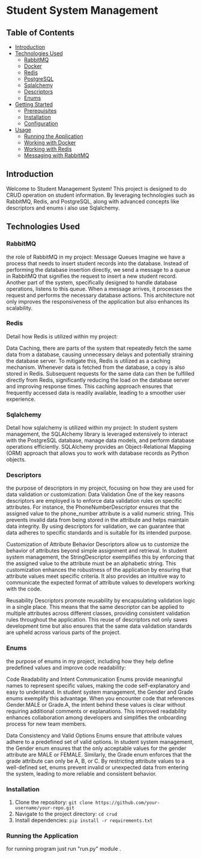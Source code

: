 # Student System Management

## Table of Contents

- [Introduction](#introduction)
- [Technologies Used](#technologies-used)
  - [RabbitMQ](#rabbitmq)
  - [Docker](#docker)
  - [Redis](#redis)
  - [PostgreSQL](#postgresql)
  - [Sqlalchemy](#sqlalchemy)
  - [Descriptors](#descriptors)
  - [Enums](#enums)
- [Getting Started](#getting-started)
  - [Prerequisites](#prerequisites)
  - [Installation](#installation)
  - [Configuration](#configuration)
- [Usage](#usage)
  - [Running the Application](#running-the-application)
  - [Working with Docker](#working-with-postgresql)
  - [Working with Redis](#working-with-redis)
  - [Messaging with RabbitMQ](#messaging-with-rabbitmq)

## Introduction

Welcome to Student Management System! This project is designed to do CRUD operation on student information. By leveraging technologies such as RabbitMQ, Redis, and PostgreSQL, along with advanced concepts like descriptors and enums i also use Sqlalchemy.

## Technologies Used

### RabbitMQ

the role of RabbitMQ in my project:
Message Queues
Imagine we have a process that needs to insert student records into the database. Instead of performing the database insertion directly, we send a message to a queue in RabbitMQ that signifies the request to insert a new student record. Another part of the system, specifically designed to handle database operations, listens to this queue. When a message arrives, it processes the request and performs the necessary database actions. This architecture not only improves the responsiveness of the application but also enhances its scalability.

### Redis

Detail how Redis is utilized within my project:

Data Caching, there are parts of the system that repeatedly fetch the same data from a database, causing unnecessary delays and potentially straining the database server. To mitigate this, Redis is utilized as a caching mechanism. Whenever data is fetched from the database, a copy is also stored in Redis. Subsequent requests for the same data can then be fulfilled directly from Redis, significantly reducing the load on the database server and improving response times. This caching approach ensures that frequently accessed data is readily available, leading to a smoother user experience.

### Sqlalchemy

Detail how sqlalchemy is utilized within my project:
In student system management, the SQLAlchemy library is leveraged extensively to interact with the PostgreSQL database, manage data models, and perform database operations efficiently. SQLAlchemy provides an Object-Relational Mapping (ORM) approach that allows you to work with database records as Python objects. 

### Descriptors

the purpose of descriptors in my project, focusing on how they are used for data validation or customization:
Data Validation
One of the key reasons descriptors are employed is to enforce data validation rules on specific attributes. For instance, the PhoneNumberDescriptor ensures that the assigned value to the phone_number attribute is a valid numeric string. This prevents invalid data from being stored in the attribute and helps maintain data integrity. By using descriptors for validation, we can guarantee that data adheres to specific standards and is suitable for its intended purpose.

Customization of Attribute Behavior
Descriptors allow us to customize the behavior of attributes beyond simple assignment and retrieval. In student system management, the StringDescriptor exemplifies this by enforcing that the assigned value to the attribute must be an alphabetic string. This customization enhances the robustness of the application by ensuring that attribute values meet specific criteria. It also provides an intuitive way to communicate the expected format of attribute values to developers working with the code.

Reusability
Descriptors promote reusability by encapsulating validation logic in a single place. This means that the same descriptor can be applied to multiple attributes across different classes, providing consistent validation rules throughout the application. This reuse of descriptors not only saves development time but also ensures that the same data validation standards are upheld across various parts of the project.

### Enums

the purpose of enums in my project, including how they help define predefined values and improve code readability:

Code Readability and Intent Communication
Enums provide meaningful names to represent specific values, making the code self-explanatory and easy to understand. In student system management, the Gender and Grade enums exemplify this advantage. When you encounter code that references Gender.MALE or Grade.A, the intent behind these values is clear without requiring additional comments or explanations. This improved readability enhances collaboration among developers and simplifies the onboarding process for new team members.

Data Consistency and Valid Options
Enums ensure that attribute values adhere to a predefined set of valid options. In student system management, the Gender enum ensures that the only acceptable values for the gender attribute are MALE or FEMALE. Similarly, the Grade enum enforces that the grade attribute can only be A, B, or C. By restricting attribute values to a well-defined set, enums prevent invalid or unexpected data from entering the system, leading to more reliable and consistent behavior.

### Installation

1. Clone the repository: `git clone https://github.com/your-username/your-repo.git`
2. Navigate to the project directory: `cd crud`
3. Install dependencies: `pip install -r requirements.txt`


### Running the Application

for running program just run "run.py" module .  
